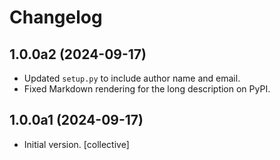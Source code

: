 # Changelog

## 1.0.0a2 (2024-09-17)

- Updated `setup.py` to include author name and email.
- Fixed Markdown rendering for the long description on PyPI.

## 1.0.0a1 (2024-09-17)

- Initial version. [collective]
